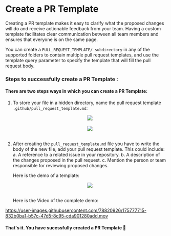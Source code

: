 # Create a PR Template

Creating a PR template makes it easy to clarify what the proposed changes will do and receive actionable feedback from your team. Having a custom template facilitates clear communication between all team members and ensures that everyone is on the same page.

You can create a `PULL_REQUEST_TEMPLATE/ subdirectory` in any of the supported folders to contain multiple pull request templates, and use the template query parameter to specify the template that will fill the pull request body.

### Steps to successfully create a PR Template : 
#### There are two steps ways in which you can create a PR Template:
1. To store your file in a hidden directory, name the pull request template `.github/pull_request_template.md`:

     <div align="center">
      <img src="https://user-images.githubusercontent.com/78820926/172212505-5eb9d121-3dcc-4ef2-87dd-06cdcc9e6396.png" />
     </div>
     </br>
      <div align="center">
      <img src="https://user-images.githubusercontent.com/78820926/172214830-3f858f92-da44-41ec-82cb-1325ec3d7742.png" />
     </div>
     </br>

2. After creating the `pull_request_template.md` file you have to write the body of the new file, add your pull request template. This could include:
     a. A reference to a related issue in your repository.
     b. A description of the changes proposed in the pull request.
     c. Mention the person or team responsible for reviewing proposed changes.
     
     Here is the demo of a template:
     <div align="center">
      <img src="https://user-images.githubusercontent.com/78820926/172215461-89812839-a0fd-4614-b5f5-10242dd78328.png" />
     </div>
     </br>
     
     Here is the Video of the complete demo:



https://user-images.githubusercontent.com/78820926/175777715-832b0ba1-b57c-47d5-8c95-cda901280add.mov


#### That's it. You have sucessfully created a PR Template 🎉
